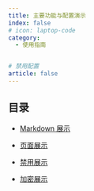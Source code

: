 ```yaml
---
title: 主要功能与配置演示
index: false
# icon: laptop-code
category:
  - 使用指南


# 禁用配置
article: false
---
```


## 目录

- [Markdown 展示](markdown.md)

- [页面展示](page.md)

- [禁用展示](disable.md)

- [加密展示](encrypt.md)
